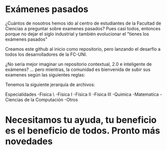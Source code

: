 Exámenes pasados
===============
¿Cuántos de nosotros hemos ido al centro de estudiantes de la Facultad de Ciencias a preguntar sobre examenes pasados? 
Pues casi todos, entonces porque no dejar el siglo industrial y también evolucionar el "tienes los exámenes pasados"

Creamos este github al inicio como repositorio, pero lanzando el desarfío a todos los desarrolladores de la FC-UNI. 

¿No sería mejor imaginar un repositorio contextual, 2.0 e inteligente de exámenes? ... pero mientras, la comunidad es bienvenida de subir sus examenes según las siguientes reglas: 

Tenemos la siguiente jerarquía de archivos: 

Especialidades
-Fisica \\
  -Física I
  -Física II
  -Física III
-Quimica
-Matematica
-Ciencias de la Computación
-Otros


Necesitamos tu ayuda, tu beneficio es el beneficio de todos. Pronto más novedades
=================


